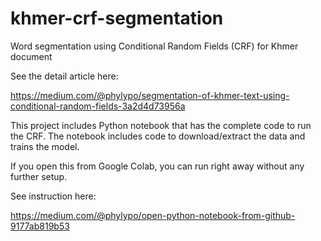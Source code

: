 # khmer-crf-segmentation
Word segmentation using Conditional Random Fields (CRF) for Khmer document

See the detail article here:

https://medium.com/@phylypo/segmentation-of-khmer-text-using-conditional-random-fields-3a2d4d73956a

This project includes Python notebook that has the complete code to run the CRF. The notebook includes code to download/extract the data and trains the model.

If you open this from Google Colab, you can run right away without any further setup.

See instruction here:

https://medium.com/@phylypo/open-python-notebook-from-github-9177ab819b53
